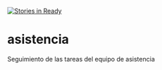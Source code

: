 [![Stories in Ready](https://badge.waffle.io/mozillahispano/asistencia.png?label=ready&title=Ready)](https://waffle.io/mozillahispano/asistencia)
# asistencia
Seguimiento de las tareas del equipo de asistencia

